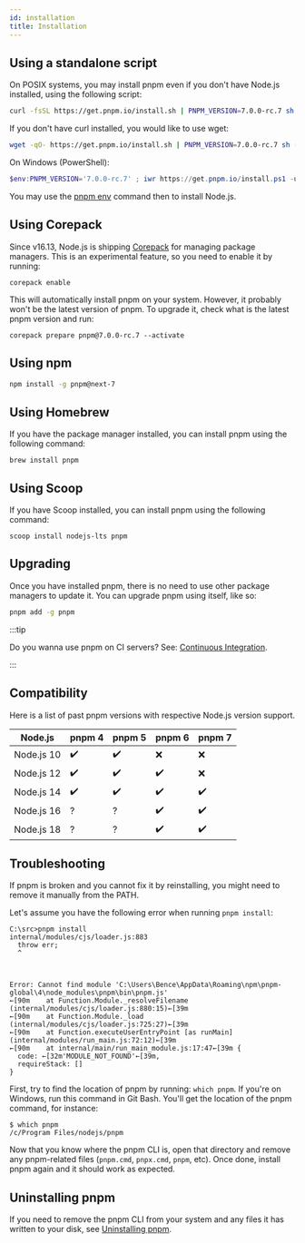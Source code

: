 ```yaml
---
id: installation
title: Installation
---
```


## Using a standalone script

On POSIX systems, you may install pnpm even if you don't have Node.js installed, using the following script:

```sh
curl -fsSL https://get.pnpm.io/install.sh | PNPM_VERSION=7.0.0-rc.7 sh -
```

If you don't have curl installed, you would like to use wget:

```sh
wget -qO- https://get.pnpm.io/install.sh | PNPM_VERSION=7.0.0-rc.7 sh -
```

On Windows (PowerShell):

```powershell
$env:PNPM_VERSION='7.0.0-rc.7' ; iwr https://get.pnpm.io/install.ps1 -useb | iex
```

You may use the [pnpm env] command then to install Node.js.

## Using Corepack

Since v16.13, Node.js is shipping [Corepack](https://nodejs.org/api/corepack.html) for managing package managers. This is an experimental feature, so you need to enable it by running:

```
corepack enable
```

This will automatically install pnpm on your system. However, it probably won't be the latest version of pnpm. To upgrade it, check what is the latest pnpm version and run:

```
corepack prepare pnpm@7.0.0-rc.7 --activate
```

## Using npm

```sh
npm install -g pnpm@next-7
```

## Using Homebrew

If you have the package manager installed, you can install pnpm using the following command:

```
brew install pnpm
```

## Using Scoop

If you have Scoop installed, you can install pnpm using the following command:

```
scoop install nodejs-lts pnpm
```

## Upgrading

Once you have installed pnpm, there is no need to use other package managers to
update it. You can upgrade pnpm using itself, like so:

```sh
pnpm add -g pnpm
```

:::tip

Do you wanna use pnpm on CI servers? See: [Continuous Integration](./continuous-integration.md).

:::

## Compatibility

Here is a list of past pnpm versions with respective Node.js version support.

| Node.js    | pnpm 4 | pnpm 5 | pnpm 6 | pnpm 7 |
|------------|--------|--------|--------|--------|
| Node.js 10 | ✔️      | ✔️      | ❌     | ❌     |
| Node.js 12 | ✔️      | ✔️      | ✔️      | ❌     |
| Node.js 14 | ✔️      | ✔️      | ✔️      | ✔️      |
| Node.js 16 | ?️      | ?️      | ✔️      | ✔️      |
| Node.js 18 | ?️      | ?️      | ✔️      | ✔️      |

## Troubleshooting

If pnpm is broken and you cannot fix it by reinstalling, you might need to remove it manually from the PATH.

Let's assume you have the following error when running `pnpm install`:

```
C:\src>pnpm install
internal/modules/cjs/loader.js:883
  throw err;
  ^



Error: Cannot find module 'C:\Users\Bence\AppData\Roaming\npm\pnpm-global\4\node_modules\pnpm\bin\pnpm.js'
←[90m    at Function.Module._resolveFilename (internal/modules/cjs/loader.js:880:15)←[39m
←[90m    at Function.Module._load (internal/modules/cjs/loader.js:725:27)←[39m
←[90m    at Function.executeUserEntryPoint [as runMain] (internal/modules/run_main.js:72:12)←[39m
←[90m    at internal/main/run_main_module.js:17:47←[39m {
  code: ←[32m'MODULE_NOT_FOUND'←[39m,
  requireStack: []
}
```

First, try to find the location of pnpm by running: `which pnpm`. If you're on Windows, run this command in Git Bash.
You'll get the location of the pnpm command, for instance:

```
$ which pnpm
/c/Program Files/nodejs/pnpm
```

Now that you know where the pnpm CLI is, open that directory and remove any pnpm-related files (`pnpm.cmd`, `pnpx.cmd`, `pnpm`, etc).
Once done, install pnpm again and it should work as expected.

## Uninstalling pnpm

If you need to remove the pnpm CLI from your system and any files it has written to your disk, see [Uninstalling pnpm].

[Uninstalling pnpm]: ./uninstall.md
[pnpm env]: ./cli/env.md
